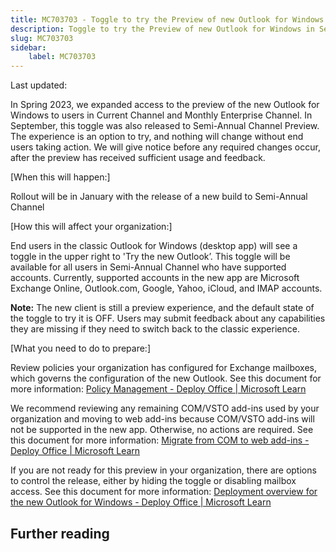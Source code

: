 ```yaml
---
title: MC703703 - Toggle to try the Preview of new Outlook for Windows in Semi-Annual Channel
description: Toggle to try the Preview of new Outlook for Windows in Semi-Annual Channel
slug: MC703703
sidebar:
    label: MC703703
---
```



Last updated: 

<p>In Spring 2023, we expanded access to the preview of the new Outlook for Windows to users in Current Channel and Monthly Enterprise Channel. In September, this toggle was also released to Semi-Annual Channel Preview.  The experience is an option to try, and nothing will change without end users taking action. We will give notice before any required changes occur, after the preview has received sufficient usage and feedback.</p><p>[When this will happen:]</p><p>Rollout will be in January with the release of a new build to Semi-Annual Channel</p><p>[How this will affect your organization:]<br></p><p>End users in the classic Outlook for Windows (desktop app) will see a toggle in the upper right to 'Try the new Outlook’. This toggle will be available for all users in Semi-Annual Channel who have supported accounts. Currently, supported accounts in the new app are Microsoft Exchange Online, Outlook.com, Google, Yahoo, iCloud, and IMAP accounts.
</p><p><b>Note:</b> The new client is still a preview experience, and the default state of the toggle to try it is OFF. Users may submit feedback about any capabilities they are missing if they need to switch back to the classic experience.
</p><p>[What you need to do to prepare:]<br></p><p>Review policies your organization has configured for Exchange mailboxes, which governs the configuration of the new Outlook.  See this document for more information: <a href="https://learn.microsoft.com/deployoffice/outlook/manage/policy-management" target="_blank">Policy Management - Deploy Office | Microsoft Learn</a>
</p><p>We recommend reviewing any remaining COM/VSTO add-ins used by your organization and moving to web add-ins because COM/VSTO add-ins will not be supported in the new app. Otherwise, no actions are required. See this document for more information: <a href="https://learn.microsoft.com/deployoffice/outlook/get-started/migrate-com-to-web-addins" target="_blank">Migrate from COM to web add-ins - Deploy Office | Microsoft Learn</a>
</p><p>If you are not ready for this preview in your organization, there are options to control the release, either by hiding the toggle or disabling mailbox access.  See this document for more information: <a href="https://learn.microsoft.com/deployoffice/outlook/get-started/deployment-new-outlook#control-release-of-the-new-outlook" target="_blank">Deployment overview for the new Outlook for Windows - Deploy Office | Microsoft Learn</a></p>

## Further reading
